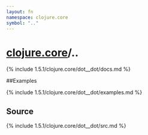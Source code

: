 ```yaml
---
layout: fn
namespace: clojure.core
symbol: ".."
---
```


# [clojure.core](../)/..

{% include 1.5.1/clojure.core/dot__dot/docs.md %}

##Examples

{% include 1.5.1/clojure.core/dot__dot/examples.md %}
## Source
{% include 1.5.1/clojure.core/dot__dot/src.md %}


